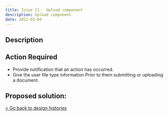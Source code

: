 ```yaml
---
title: Issue 11 - Upload component
description: Upload component 
date: 2022-03-03
---
```

## Description

 

## Action Required 
- Provide notification that an action has occurred.
- Give the user file type information Prior to them submitting or uploading a document.

## Proposed solution:


<a class="govuk-link" href="/"> < Go back to design histories</a>